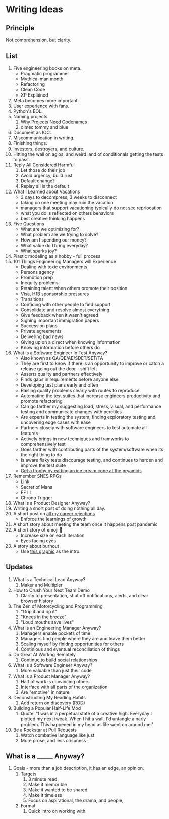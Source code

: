 # Writing Ideas

## Principle

Not comprehension, but clarity.

## List

1. Five engineering books on meta.
    - Pragmatic programmer
    - Mythical man month
    - Refactoring
    - Clean Code
    - XP Explained
1. Meta becomes more important.
1. User experience with fans.
1. Python's EOL.
1. Naming projects.
    1. [Why Projects Need Codenames](https://artsy.github.io/blog/2019/05/10/why-projects-need-codenames/)
    1. olmec tommy and blue
1. Document as IOC.
1. Miscommunication in writing.
1. Finishing things.
1. Investors, destroyers, and culture.
1. Hitting the wall on aglos, and weird land of conditionals getting the tests to pass.
1. Reply All Considered Harmful
    1. Let those do their job
    1. Avoid urgency, build rust
    1. Default change?
    1. Replay all is the default
1. What I Learned about Vacations
    - 3 days to decompress, 3 weeks to disconnect
    - taking on one meeting may ruin the vacation
    - managers that support vacationing typically do not see repriocation
    - what you do is reflected on others behaviors
    - best creative thinking happens
1. Five Questions
    - What are we optimizing for?
    - What problem are we trying to solve?
    - How am I spending our money?
    - What value do I bring everyday?
    - What sparks joy?
1. Plastic modeling as a hobby - full process
1. 101 Things Engineering Managers will Experience
    - Dealing with toxic environments
    - Persons agency
    - Promotion prep
    - Inequity problems
    - Retaining talent when others promote their position
    - Visa, H1B sponsorship pressures
    - Transitions
    - Confiding with other people to find support
    - Consolidate and resolve almost everything
    - Give feedback when it wasn't agreed
    - Signing important immigration papers
    - Succession plans
    - Private agreements
    - Delivering bad news
    - Giving up on a direct when knowing information
    - Knowing information before others do
1. What is a Software Engineer In Test Anyway?
    - Also known as QA/QE/AE/SDET/SET/TA
    - They are first to know if there is an opportunity to improve or catch a release going out the door - shift left
    - Asserts quality and partners effectively
    - Finds gaps in requirements before anyone else
    - Developing test plans early and often
    - Raising quality problems clearly with routes to reproduce
    - Automating the test suites that increase engineers productivity and promote refactoring
    - Can go farther my suggesting load, stress, visual, and performance testing and communicate changes with perctiles
    - Are experts in testing the system, finding exploratory testing and uncovering edge cases with ease
    - Partners closely with software engineers to test automate all features
    - Actively brings in new techniques and framworks to comprehensively test
    - Goes farther with contributing parts of the system/software when its the right thing to do
    - Is aware flaky tests discourage testing, and continues to harden and improve the test suite
    - [Get a trophy by eatting an ice cream cone at the pryamids](https://www.tbray.org/ongoing/When/202x/2021/05/15/Testing-in-2021)
1. Remember SNES RPGs
    - Link
    - Secret of Mana
    - FF III
    - Chrono Trigger
1. What is a Product Designer Anyway?
1. Writing a short post of doing nothing all day.
1. A short post on [all my career rejections](https://web.eecs.utk.edu/~azh/blog/allmyrejections.html)
    - Enforce the learnings of growth
1. A short story about meeting the team once it happens post pandemic
1. A short story of emoji :eyes:
    - Increase size on each iteration
    - Eyes facing eyes
1. A story about burnout
    - Use [this graphic](https://github.com/solidi?tab=overview&from=2012-12-01&to=2012-12-31) as the intro.

## Updates

1. What is a Technical Lead Anyway?
    1. Maker and Multipler
1. How to Crush Your Next Team Demo
    1. Clarity to presentation, shut off notifications, alerts, and clear browser history
1. The Zen of Motorcycling and Programming
    1. "Grip it and rip it"
    1. "Knees in the breeze"
    1. "Loud mouths save lives"
1. What is an Engineering Manager Anyway?
    1. Managers enable pockets of time
    1. Managers find people where they are and leave them better
    1. Scaling myself by finidng opportunities for others
    1. Continious and eventual reconciliation of things
1. Do Great At Workng Remotely
    1. Continue to build social relationships
1. What is a Software Engineer Anyway?
    1. More valuable than just their code
1. What is a Product Manager Anyway?
    1. Half of work is convincing others
    1. Interface with all parts of the organization
    1. Are "emotive" in nature
1. Deconstructing My Reading Habits
    1. Add return on discovery (ROD)
1. Building a Popular Half-Life Mod 
    1. Quote: "I was in a perpetual state of a creative high. Everyday I plotted my next tweak. When I hit a wall, I'd untangle a narly problem. This happened in my head as life went on around me."
1. Be a Rockstar at Pull Requests
    1. Watch combative language like just
    1. More prose, and less crispness

## What is a _____ Anyway?

1. Goals - more than a job description, it has an edge, an opinion.
    1. Targets
        1. 3 minute read
        1. Make it memorible
        1. Make it wanted to be shared
        1. Make it timeless
        1. Focus on aspirational, the drama, and people, 
    1. Format 
        1. Quick intro on working with <title>
        1. The top belief(s) (~1-2 beliefs, say it boldly. Then 2-3 sentences on detail)
        1. State numerous sub beliefs (~8-9 beliefs)
        1. Bolden beliefs tell a story if read in sequence
        1. The final twist, leave them violently agreeing, disagreeing, or questioning

## Do Great at _____.

1. Goals - focus on a rythym and pipeline of getting things done

## Completed

1. [The Many Senses of Software Engineering](https://medium.com/@solidi/the-many-senses-of-software-engineering-aba9f289498c)
1. [What is a Tech Lead Anyway?](https://dev.to/solidi/what-is-a-tech-lead-anyway-483p)
1. [The One About Blogging](https://medium.com/@solidi/the-one-about-blogging-cd9e65a2055b)
1. [How to Crush Your Next Team Demo](https://dev.to/solidi/how-to-crush-your-next-team-demo-2bb5)
1. [Be a Rockstar at Pull Requests](https://dev.to/solidi/be-a-rockstar-at-pull-requests-1e4f)
1. [What is an Engineering Manager Anyway?](https://dev.to/solidi/what-is-an-engineering-manager-anyway-4and)
1. [Do Great at Working Remotely](https://dev.to/solidi/do-great-at-working-remotely-1oh9)
1. [In Software, Philosophy is Delegation](https://medium.com/@solidi/in-software-philosophy-is-delegation-c786dd3a16cf)
1. [Be Amazing in Your New Engineering Role](https://dev.to/solidi/be-amazing-in-your-new-engineering-role-1klc)
1. [On Names: A Brief Encounter with Guido van Rossum](https://medium.com/@solidi/on-names-a-brief-encounter-with-guido-van-rossum-6c4ff065e86c)
1. [What is a Software Engineer Anyway?](https://dev.to/solidi/what-is-a-software-engineer-anyway-3fb2)
1. [The One About Software Engineering Interviewing](https://medium.com/@solidi/the-one-about-software-engineering-interviewing-6f126e3a3171)
1. [What is a Principal Engineer Anyway?](https://dev.to/solidi/what-is-a-principal-engineer-anyway-55n0)
1. [What is a Product Manager Anyway?](https://dev.to/solidi/what-is-a-product-manager-anyway-3pc4)
1. [Deconstructing My Reading Habits](https://medium.com/the-innovation/deconstructing-my-reading-habits-cef9e7d82bad)
1. [What's Up with Ceiling Fans?](https://dev.to/solidi/what-s-up-with-ceiling-fans-380)
1. [What is a Project Manager Anyway?](https://dev.to/solidi/what-is-a-project-manager-anyway-fbb)
1. [Building a Popular Half-Life Mod During the Rise of Counter-Strike](https://medium.com/super-jump/building-a-popular-half-life-mod-during-the-rise-of-counter-strike-fec6a5b9fd8f)
1. [What is a Staff Engineer Anyway?](https://dev.to/solidi/what-is-a-staff-engineer-anyway-4blj)
1. [The Joy of Collecting Timeless Engineering Posts](https://dev.to/solidi/the-joy-of-collecting-timeless-engineering-posts-5el3)
1. [Recognizing Remote Romantic Bibliophilia](https://dev.to/solidi/recognizing-remote-romantic-bibliophilia-255f)
1. [Rediscovering the .plan File](https://dev.to/solidi/rediscovering-the-plan-file-4k1i)
1. [Interview Well for Your Next Incredible Engineering Role](https://levelup.gitconnected.com/interview-well-for-your-next-incredible-engineering-role-a5513e6596ae?sk=fd06c4775ff3e9d912be078e6854c64f)
